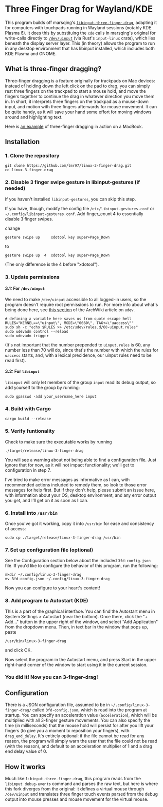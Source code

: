 # Three Finger Drag for Wayland/KDE
This program builds off marsqing's [`libinput-three-finger-drag`](https://github.com/marsqing/libinput-three-finger-drag), adapting it for computers with touchpads running in Wayland sessions (notably KDE Plasma 6). It does this by substituing the `xdo` calls in marsqing's original for write-calls directly to [`/dev/uinput`](https://www.kernel.org/doc/html/v4.12/input/uinput.html) (via Rust's `input-linux` crate), which lies beneath the display server layer. This (in theory) allows the program to run in any desktop environment that has libinput installed, which includes both KDE Plasma and GNOME.

## What is three-finger dragging?

Three-finger dragging is a feature originally for trackpads on Mac devices: instead of holding down the left click on the pad to drag, you can simply rest three fingers on the trackpad to start a mouse hold, and move the fingers together to continue the drag in whatever direction you move them in. In short, it interprets three fingers on the trackpad as a mouse-down input, and motion with three fingers afterwards for mouse movement. It can be quite handy, as it will save your hand some effort for moving windows around and highlighting text. 

Here is [an example](https://www.youtube.com/watch?v=-Fy6imaiHWE) of three-finger dragging in action on a MacBook.

## Installation

### 1. Clone the repository
```
git clone https://github.com/lmr97/linux-3-finger-drag.git
cd linux-3-finger-drag
```

### 2. Disable 3 finger swipe gesture in libinput-gestures (if needed)

If you haven't installed `libinput-gestures`, you can skip this step. 

If you have, though, modify the config file `/etc/libinput-gestures.conf` or `~/.config/libinput-gestures.conf`. 
Add finger_count 4 to essentially disable 3 finger swipes.

change
``` 
gesture swipe up     xdotool key super+Page_Down 
```
to
```
gesture swipe up  4  xdotool key super+Page_Down
```
(The only difference is the 4 before "xdotool").

### 3. Update permissions

#### 3.1: For `/dev/uinput`
We need to make `/dev/uinput` accessible to all logged-in users, so the program doesn't require root permissions to run. For more info about what's being done here, see [this section](https://wiki.archlinux.org/title/Udev#Allowing_regular_users_to_use_devices) of the ArchWiki article on `udev`. 

```
# defining a variable here saves us from quote escape hell
RULES="KERNEL==\"uinput\", MODE=\"0660\", TAG+=\"uaccess\""
sudo sh -c "echo $RULES >> /etc/udev/rules.d/60-uinput.rules"
sudo udevadm control --reload
sudo udevadm trigger
```

(It's not important that the number prepended to `uinput.rules` is 60, any number less than 70 will do, since that's the number with which the rules for `uaccess` starts, and, with a lexical precidence, our uinput rules need to be read first).

#### 3.2: For `libinput`

`libinput` will only let members of the group `input` read its debug output, so add yourself to the group by running:
```
sudo gpasswd -add your_username_here input
```

### 4. Build with Cargo
```
cargo build --release
```

### 5. Verify funtionality
Check to make sure the executable works by running
```
./target/release/linux-3-finger-drag
```

You will see a warning about not being able to find a configuration file. Just ignore that for now, as it will not impact functionality; we'll get to configuration in step 7. 

I've tried to make error messages as informative as I can, with recommended actions included to remedy them, so look to those error messages for help first. But if they don't help, please submit an issue here, with information about your OS, desktop environment, and any error output you get, and I'll get on it as soon as I can. 

### 6. Install into `/usr/bin`
Once you've got it working, copy it into `/usr/bin` for ease and consistency of access:
```
sudo cp ./target/release/linux-3-finger-drag /usr/bin
```

### 7. Set up configuration file (optional)

See the Configuration section below about the included `3fd-config.json` file. If you'd like to configure the behavior of this program, run the following:
```
mkdir ~/.config/linux-3-finger-drag
mv 3fd-config.json ~/.config/linux-3-finger-drag
```
Now you can configure to your heart's content!

### 8. Add program to Autostart (KDE)
This is a part of the graphical interface. You can find the Autostart menu in System Settings > Autostart (near the bottom). Once there, click the "+ Add..." button in the upper right of the window, and select "Add Application" from the dropdown menu. Then, in text bar in the window that pops up, paste
```
/usr/bin/linux-3-finger-drag
```
and click OK. 

Now select the program in the Autostart menu, and press Start in the upper right-hand corner of the window to start using it in the current session.

### You did it! Now you can 3-finger-drag!


## Configuration
There is a JSON configuration file, assumed to be in `~/.config/linux-3-finger-drag/` called `3fd-config.json`, which is read into the program at startup. You can specify an acceleration value (`acceleration`), which will be multiplied with all 3-finger gesture movements. You can also specify the time (in milliseconds) that the mouse hold will persist for after you lift your fingers (to give you a moment to reposition your fingers), with `drag_end_delay`. It's entirely optional: if the file cannot be read for any reason, the program will simply warn the user that the file could not be read (with the reason), and default to an acceleration multiplier of 1 and a drag end delay value of 0. 

## How it works
Much like `libinput-three-finger-drag`, this program reads from the `libinput debug-events` command and parses the raw text, but here is where this fork diverges from the original: it defines a virtual mouse through `/dev/uinput` and translates three finger touch events parsed from the debug output into mouse presses and mouse movement for the virtual mouse.
